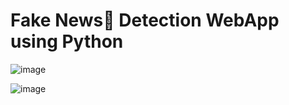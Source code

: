 #  Fake News📰 Detection WebApp using Python

![image](https://github.com/user-attachments/assets/314609c6-3eb8-42a9-bc72-a1ab57d38f07)

![image](https://github.com/user-attachments/assets/3d3c212d-2005-42d9-b5fb-37dc80b9327b)


